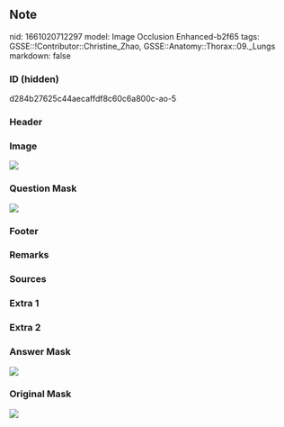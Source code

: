 ## Note
nid: 1661020712297
model: Image Occlusion Enhanced-b2f65
tags: GSSE::!Contributor::Christine_Zhao, GSSE::Anatomy::Thorax::09._Lungs
markdown: false

### ID (hidden)
d284b27625c44aecaffdf8c60c6a800c-ao-5

### Header


### Image
<img src="thorax029_1622351452442.png">

### Question Mask
<img src="d284b27625c44aecaffdf8c60c6a800c-ao-5-Q.svg">

### Footer


### Remarks


### Sources


### Extra 1


### Extra 2


### Answer Mask
<img src="d284b27625c44aecaffdf8c60c6a800c-ao-5-A.svg">

### Original Mask
<img src="d284b27625c44aecaffdf8c60c6a800c-ao-O.svg">
